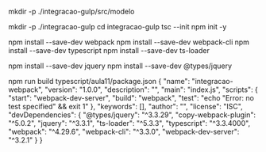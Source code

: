 mkdir -p ./integracao-gulp/src/modelo

mkdir -p ./integracao-gulp
cd integracao-gulp
tsc --init
npm init -y


npm install --save-dev webpack
npm install --save-dev webpack-cli
npm install --save-dev typescript
npm install --save-dev ts-loader

npm install --save-dev jquery
npm install --save-dev @types/jquery

npm run build
typescript/aula11/package.json
{
  "name": "integracao-webpack",
  "version": "1.0.0",
  "description": "",
  "main": "index.js",
  "scripts": {
    "start": "webpack-dev-server",
    "build": "webpack",
    "test": "echo \"Error: no test specified\" && exit 1"
  },
  "keywords": [],
  "author": "",
  "license": "ISC",
  "devDependencies": {
    "@types/jquery": "^3.3.29",
    "copy-webpack-plugin": "^5.0.2",
    "jquery": "^3.3.1",
    "ts-loader": "^5.3.3",
    "typescript": "^3.3.4000",
    "webpack": "^4.29.6",
    "webpack-cli": "^3.3.0",
    "webpack-dev-server": "^3.2.1"
  }
}


